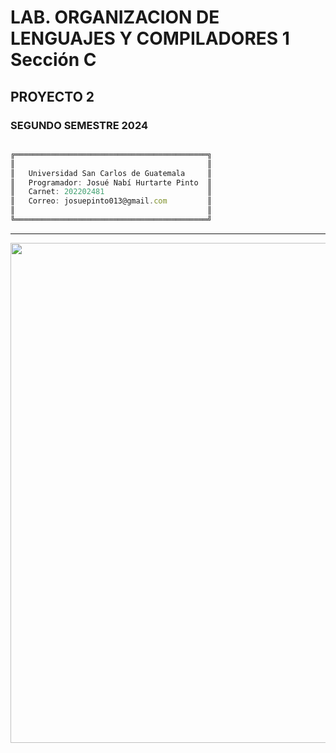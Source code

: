 # LAB.  ORGANIZACION DE LENGUAJES Y COMPILADORES 1 Sección C
## PROYECTO 2
### SEGUNDO SEMESTRE 2024
```js

╔═══════════════════════════════════════════╗
║                                           ║
║   Universidad San Carlos de Guatemala     ║
║   Programador: Josué Nabí Hurtarte Pinto  ║
║   Carnet: 202202481                       ║
║   Correo: josuepinto013@gmail.com         ║
║                                           ║
╚═══════════════════════════════════════════╝

```

---

<p align="center">
  <a href="#"><img src="https://i.pinimg.com/originals/1a/ef/79/1aef79b84a78c4f2600408f77a49ba7a.gif" width="800px"/></a>
</p>